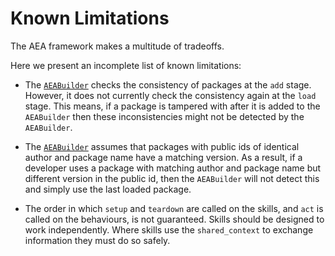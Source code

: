 # Known Limitations

The AEA framework makes a multitude of tradeoffs.

Here we present an incomplete list of known limitations:

- The <a href="../api/aea_builder#aeabuilder-objects">`AEABuilder`</a> checks the consistency of packages at the `add` stage. However, it does not currently check the consistency again at the `load` stage. This means, if a package is tampered with after it is added to the `AEABuilder` then these inconsistencies might not be detected by the `AEABuilder`.

- The <a href="../api/aea_builder#aeabuilder-objects">`AEABuilder`</a> assumes that packages with public ids of identical author and package name have a matching version. As a result, if a developer uses a package with matching author and package name but different version in the public id, then the `AEABuilder` will not detect this and simply use the last loaded package.

- The order in which `setup` and `teardown` are called on the skills, and `act` is called on the behaviours, is not guaranteed. Skills should be designed to work independently. Where skills use the `shared_context` to exchange information they must do so safely.
